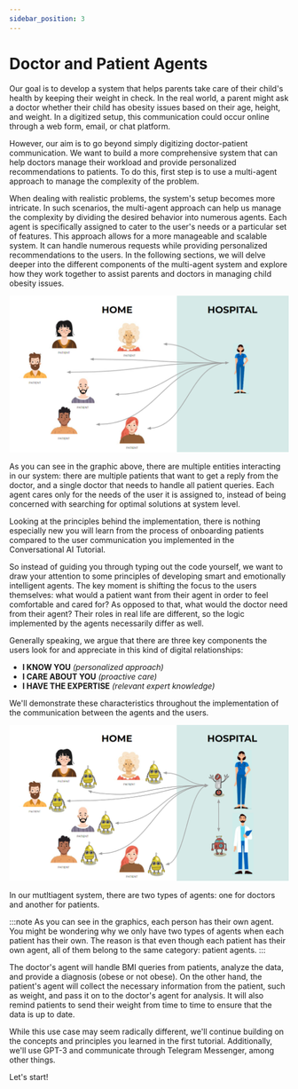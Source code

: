 ```yaml
---
sidebar_position: 3
---
```


# Doctor and Patient Agents

Our goal is to develop a system that helps parents take care of their child's health by keeping their weight in check. 
In the real world, a parent might ask a doctor whether their child has obesity issues based on their age, height, and weight. 
In a digitized setup, this communication could occur online through a web form, email, or chat platform.

However, our aim is to go beyond simply digitizing doctor-patient communication. We want to build a more comprehensive system 
that can help doctors manage their workload and provide personalized recommendations to patients. 
To do this, first step is to use a multi-agent approach to manage the complexity of the problem.

When dealing with realistic problems, the system's setup becomes more intricate. In such scenarios, 
the multi-agent approach can help us manage the complexity by dividing the desired behavior into numerous agents. 
Each agent is specifically assigned to cater to the user's needs or a particular set of features.
This approach allows for a more manageable and scalable system. It can handle numerous requests while providing personalized recommendations to the users.
In the following sections, we will delve deeper into the different components of the multi-agent system and explore how they work together to assist parents 
and doctors in managing child obesity issues.

![graphic](../../../../static/img/tutorials/doctor-patient/multiagents.png#center)

As you can see in the graphic above, there are multiple entities interacting in our system: there are multiple patients that want to get a reply from the doctor, 
and a single doctor that needs to handle all patient queries. Each agent cares only for the needs of the user it is assigned to, instead of being concerned with searching for optimal solutions at system level.

Looking at the principles behind the implementation, there is nothing especially new you will learn from the process of onboarding patients compared to the user communication you implemented in the Conversational AI Tutorial.

So instead of guiding you through typing out the code yourself, we want to draw your attention to some principles of developing smart and emotionally intelligent agents. 
The key moment is shifting the focus to the users themselves: what would a patient want from their agent in order to feel comfortable and cared for? 
As opposed to that, what would the doctor need from their agent? Their roles in real life are different, so the logic implemented by the agents necessarily differ as well.

Generally speaking, we argue that there are three key components the users look for and appreciate in this kind of digital relationships:

- **I KNOW YOU** _(personalized approach)_
- **I CARE ABOUT YOU** _(proactive care)_
- **I HAVE THE EXPERTISE** _(relevant expert knowledge)_

We'll demonstrate these characteristics throughout the implementation of the communication between the agents and the users.

![graphic](../../../../static/img/tutorials/doctor-patient/mutliagentsystem.png#center)

In our mutltiagent system, there are two types of agents: one for doctors and another for patients.

:::note
As you can see in the graphics, each person has their own agent. You might be wondering why we only have two types of agents when each patient has their own. 
The reason is that even though each patient has their own agent, all of them belong to the same category: patient agents.
:::

The doctor's agent will handle BMI queries from patients, analyze the data, and provide a diagnosis (obese or not obese). 
On the other hand, the patient's agent will collect the necessary information from the patient, such as weight, and pass it on to the doctor's agent for analysis.
It will also remind patients to send their weight from time to time to ensure that the data is up to date.

While this use case may seem radically different, we'll continue building on the concepts and principles you learned in the first tutorial. 
Additionally, we'll use GPT-3 and communicate through Telegram Messenger, among other things.

Let's start!